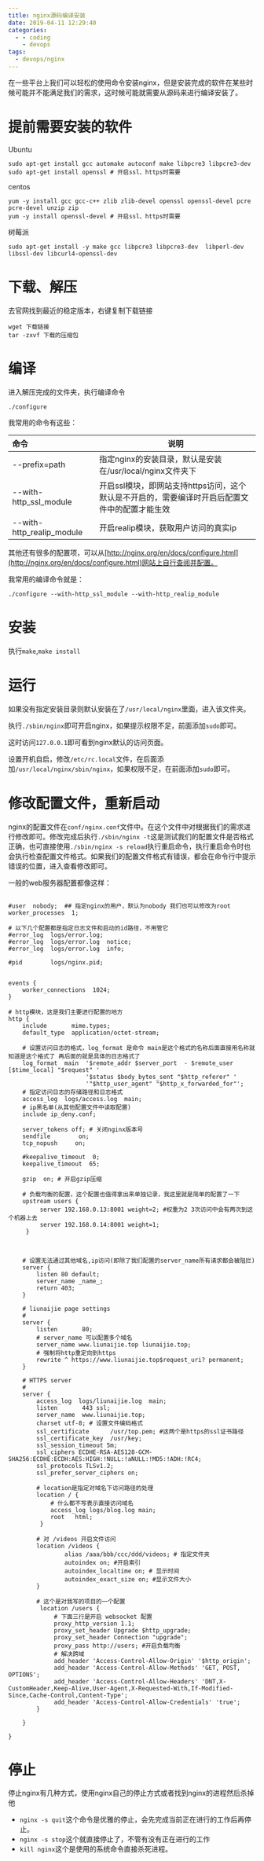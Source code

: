 ```yaml
---
title: nginx源码编译安装
date: 2019-04-11 12:29:40
categories:
  - - coding
    - devops
tags:
  - devops/nginx
---
```


在一些平台上我们可以轻松的使用命令安装nginx，但是安装完成的软件在某些时候可能并不能满足我们的需求，这时候可能就需要从源码来进行编译安装了。

# 提前需要安装的软件

Ubuntu

```shell
sudo apt-get install gcc automake autoconf make libpcre3 libpcre3-dev
sudo apt-get install openssl # 开启ssl、https时需要
```

centos

```shell
yum -y install gcc gcc-c++ zlib zlib-devel openssl openssl-devel pcre pcre-devel unzip zip
yum -y install openssl-devel # 开启ssl、https时需要
```

树莓派

```shell
sudo apt-get install -y make gcc libpcre3 libpcre3-dev  libperl-dev libssl-dev libcurl4-openssl-dev
```

<!-- more -->

# 下载、解压

去官网找到最近的稳定版本，右键复制下载链接

```shell
wget 下载链接
tar -zxvf 下载的压缩包
```

# 编译

进入解压完成的文件夹，执行编译命令

```shell
./configure
```

我常用的命令有这些：

| 命令                      | 说明                                                         |
| :------------------------ | ------------------------------------------------------------ |
| --prefix=path             | 指定nginx的安装目录，默认是安装在/usr/local/nginx文件夹下    |
| --with-http_ssl_module    | 开启ssl模块，即网站支持https访问，这个默认是不开启的，需要编译时开启后配置文件中的配置才能生效 |
| --with-http_realip_module | 开启realip模块，获取用户访问的真实ip                         |

其他还有很多的配置项，可以从[http://nginx.org/en/docs/configure.html](http://nginx.org/en/docs/configure.html)网站上自行查阅并配置。

我常用的编译命令就是：

```shell
./configure --with-http_ssl_module --with-http_realip_module
```

# 安装

执行` make `,`make install`

# 运行

如果没有指定安装目录则默认安装在了`/usr/local/nginx`里面，进入该文件夹。  

执行`./sbin/nginx`即可开启nginx，如果提示权限不足，前面添加`sudo`即可。  

这时访问`127.0.0.1`即可看到nginx默认的访问页面。  

设置开机自启，修改`/etc/rc.local`文件，在后面添加`/usr/local/nginx/sbin/nginx`，如果权限不足，在前面添加`sudo`即可。

# 修改配置文件，重新启动

nginx的配置文件在`conf/nginx.conf`文件中。在这个文件中对根据我们的需求进行修改即可。修改完成后执行`./sbin/nginx -t`这是测试我们的配置文件是否格式正确，也可直接使用`./sbin/nginx -s reload`执行重启命令，执行重启命令时也会执行检查配置文件格式。如果我们的配置文件格式有错误，都会在命令行中提示错误的位置，进入查看修改即可。

一般的web服务器配置都像这样：

```nginx

#user  nobody;  ## 指定nginx的用户，默认为nobody 我们也可以修改为root
worker_processes  1;

# 以下几个配置都是指定日志文件和启动的id路径，不用管它
#error_log  logs/error.log;
#error_log  logs/error.log  notice;
#error_log  logs/error.log  info;

#pid        logs/nginx.pid;


events {
    worker_connections  1024;
}

# http模块，这是我们主要进行配置的地方
http {
    include       mime.types;
    default_type  application/octet-stream;

    # 设置访问日志的格式，log_format 是命令 main是这个格式的名称后面直接用名称就知道是这个格式了 再后面的就是具体的日志格式了
    log_format  main  '$remote_addr $server_port  - $remote_user [$time_local] "$request" '
                      '$status $body_bytes_sent "$http_referer" '
                      '"$http_user_agent" "$http_x_forwarded_for"';
	# 指定访问日志的存储路径和日志格式
    access_log  logs/access.log  main;
    # ip黑名单(从其他配置文件中读取配置)
    include ip_deny.conf;
	
    server_tokens off; # 关闭nginx版本号
    sendfile        on;
    tcp_nopush     on;

    #keepalive_timeout  0;
    keepalive_timeout  65;

    gzip  on; # 开启gzip压缩

    # 负载均衡的配置，这个配置也值得拿出来单独记录，我这里就是简单的配置了一下
    upstream users {
         server 192.168.0.13:8001 weight=2; #权重为2 3次访问中会有两次到这个机器上去
         server 192.168.0.14:8001 weight=1;
     }

    

    # 设置无法通过其他域名,ip访问(即除了我们配置的server_name所有请求都会被阻拦)
    server {
        listen 80 default;
        server_name _name_;
        return 403;
    }

    # liunaijie page settings
    #
    server {
        listen       80;
        # server_name 可以配置多个域名
        server_name www.liunaijie.top liunaijie.top;
        # 强制将http重定向到https
        rewrite ^ https://www.liunaijie.top$request_uri? permanent;
    }

    # HTTPS server
    #
    server {
        access_log  logs/liunaijie.log  main;
        listen       443 ssl;
        server_name  www.liunaijie.top;
        charset utf-8; # 设置文件编码格式
        ssl_certificate      /usr/top.pem; #这两个是https的ssl证书路径
        ssl_certificate_key  /usr/key;
        ssl_session_timeout 5m;
        ssl_ciphers ECDHE-RSA-AES128-GCM-SHA256:ECDHE:ECDH:AES:HIGH:!NULL:!aNULL:!MD5:!ADH:!RC4;
        ssl_protocols TLSv1.2;
        ssl_prefer_server_ciphers on;

        # location是指定对域名下访问路径的处理
        location / {
            # 什么都不写表示直接访问域名
            access_log logs/blog.log main;
            root   html;
         }
        
		# 对 /videos 开启文件访问
        location /videos {
                alias /aaa/bbb/ccc/ddd/videos; # 指定文件夹
                autoindex on; #开启索引
                autoindex_localtime on; # 显示时间
                autoindex_exact_size on; #显示文件大小
        }
		
        # 这个是对我写的项目的一个配置
         location /users {
             # 下面三行是开启 websocket 配置
             proxy_http_version 1.1;
             proxy_set_header Upgrade $http_upgrade;
             proxy_set_header Connection "upgrade";
             proxy_pass http://users; #开启负载均衡
             # 解决跨域
             add_header 'Access-Control-Allow-Origin' '$http_origin';
             add_header 'Access-Control-Allow-Methods' 'GET, POST, OPTIONS';
             add_header 'Access-Control-Allow-Headers' 'DNT,X-CustomHeader,Keep-Alive,User-Agent,X-Requested-With,If-Modified-Since,Cache-Control,Content-Type';
             add_header 'Access-Control-Allow-Credentials' 'true';
        } 

    }

}
```



# 停止

停止nginx有几种方式，使用nginx自己的停止方式或者找到nginx的进程然后杀掉他

-   `nginx -s quit`这个命令是优雅的停止，会先完成当前正在进行的工作后再停止。
-   `nginx -s stop`这个就直接停止了，不管有没有正在进行的工作
-   `kill nginx`这个是使用的系统命令直接杀死进程。